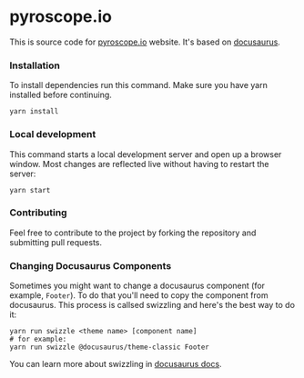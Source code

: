 # pyroscope.io

This is source code for [pyroscope.io](https://pyroscope.io/) website. It's based on [docusaurus](https://docusaurus.io/).

### Installation

To install dependencies run this command. Make sure you have yarn installed before continuing.

```shell
yarn install
```

### Local development

This command starts a local development server and open up a browser window. Most changes are reflected live without having to restart the server:

```shell
yarn start
```

### Contributing

Feel free to contribute to the project by forking the repository and submitting pull requests.

### Changing Docusaurus Components

Sometimes you might want to change a docusaurus component (for example, `Footer`). To do that you'll need to copy the component from docusaurus. This process is callsed swizzling and here's the best way to do it:

```console
yarn run swizzle <theme name> [component name]
# for example:
yarn run swizzle @docusaurus/theme-classic Footer
```

You can learn more about swizzling in [docusaurus docs](https://docusaurus.io/docs/swizzling).
